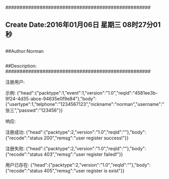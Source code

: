 ###################################################
## Create Date:2016年01月06日 星期三 08时27分01秒
##
##Author:Norman
##
##Description: 
###################################################

注册用户:

示例:
{"head":{"packtype":1,"event":1,"version":"1.0","reqId":"4581ee3b-9f24-4d35-abce-94635e0f9e84"},"body":{"usertype":1,"telphone":"1234567123","nickname":"norman","username":"张三","passwd":"123456"}}

响应:

注册成功:
{"head":{"packtype":2,"version":"1.0","reqId":""},"body":{"recode":"status 200","remsg":"user register success!"}}

注册失败:
{"head":{"packtype":2,"version":"1.0","reqId":""},"body":{"recode":"status 403","remsg":"user register failed!"}}

用户已存在:
{"head":{"packtype":2,"version":"1.0","reqId":""},"body":{"recode":"status 405","remsg":"user register is exist"}}

